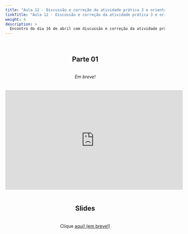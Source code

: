 ```yaml
---
title: "Aula 12 - Discussão e correção da atividade prática 3 e orientação para correção"
linkTitle: "Aula 12 - Discussão e correção da atividade prática 3 e orientação para correção"
weight: 4
description: >
  Encontro do dia 16 de abril com discussão e correção da atividade prática 3 e orientação para correção
---
```


<br>
<div align="center">
<h2>Parte 01</h2>
<br>
<i>Em breve!</i>
<br><br><br>
<iframe width="560" height="315" src="https://www.youtube.com/embed/" frameborder="0" allow="accelerometer; autoplay; clipboard-write; encrypted-media; gyroscope; picture-in-picture" allowfullscreen></iframe>
<br><br>

<h2>Slides</h2>
<br>
Clique <a href="https://github.com/desirrepetters/gstreinamentoeconsultoria/raw/master/userguide/content/pt-br/filogenia_/2025_01/aulas/slides/aula_0.pdf">aqui! (em breve!)</a>
</div>